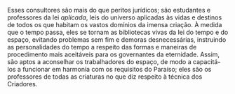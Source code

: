 ﻿Esses consultores são mais do que peritos jurídicos; são estudantes e professores da lei <I>aplicada</I>, leis do universo aplicadas às vidas e destinos de todos os que habitam os vastos domínios da imensa criação. À medida que o tempo passa, eles se tornam as bibliotecas vivas da lei do tempo e do espaço, evitando problemas sem fim e demoras desnecessárias, instruindo as personalidades do tempo a respeito das formas e maneiras de procedimento mais aceitáveis para os governantes da eternidade. Assim, são aptos a aconselhar os trabalhadores do espaço, de modo a capacitá-los a funcionar em harmonia com os requisitos do Paraíso; eles são os professores de todas as criaturas no que diz respeito à técnica dos Criadores.